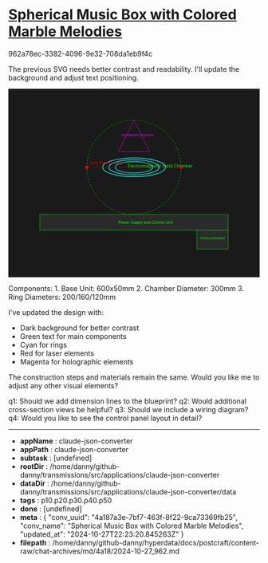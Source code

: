 # [Spherical Music Box with Colored Marble Melodies](https://claude.ai/chat/4a187a3e-7bf7-463f-8f22-9ca73369fb25)

962a78ec-3382-4096-9e32-708da1eb9f4c

 <antThinking>The previous SVG needs better contrast and readability. I'll update the background and adjust text positioning.</antThinking>

<antArtifact identifier="musical-sculpture" type="image/svg+xml" title="Electromagnetic Musical Sculpture Blueprint">
<svg viewBox="0 0 800 600" xmlns="http://www.w3.org/2000/svg">
  <!-- Background -->
  <rect x="0" y="0" width="800" height="600" fill="#1a1a1a"/>
  
  <!-- Base Unit -->
  <rect x="100" y="400" width="600" height="50" fill="#2a2a2a" stroke="#00ff00"/>
  <text x="350" y="430" font-size="12" fill="#00ff00">Power Supply and Control Unit</text>
  
  <!-- Main Chamber -->
  <circle cx="400" cy="250" r="150" fill="none" stroke="#00ff00" stroke-dasharray="5,5"/>
  <text x="380" y="250" font-size="14" fill="#00ff00">Electromagnetic Field Chamber</text>
  
  <!-- Levitation Rings -->
  <ellipse cx="400" cy="250" rx="100" ry="30" fill="none" stroke="#00ffff" stroke-width="2"/>
  <ellipse cx="400" cy="250" rx="80" ry="24" fill="none" stroke="#00ffff" stroke-width="2"/>
  <ellipse cx="400" cy="250" rx="60" ry="18" fill="none" stroke="#00ffff" stroke-width="2"/>
  
  <!-- Laser Gates -->
  <line x1="250" y1="250" x2="550" y2="250" stroke="#ff0000" stroke-width="1" stroke-dasharray="2,2"/>
  <circle cx="250" cy="250" r="5" fill="#ff0000"/>
  <circle cx="550" cy="250" r="5" fill="#ff0000"/>
  <text x="260" y="240" font-size="10" fill="#ff0000">Laser Detection Gates</text>
  
  <!-- Holographic Projector -->
  <path d="M400,100 L350,200 L450,200 Z" fill="none" stroke="#ff00ff"/>
  <text x="360" y="150" font-size="10" fill="#ff00ff">Holographic Projector</text>
  
  <!-- Control Panel -->
  <rect x="600" y="450" width="100" height="60" fill="#2a2a2a" stroke="#00ff00"/>
  <text x="610" y="480" font-size="10" fill="#00ff00">Control Interface</text>
  
  <!-- Dimensions and Notes -->
  <text x="50" y="50" font-size="12" fill="#00ff00">Components:</text>
  <text x="50" y="70" font-size="10" fill="#00ff00">1. Base Unit: 600x50mm</text>
  <text x="50" y="85" font-size="10" fill="#00ff00">2. Chamber Diameter: 300mm</text>
  <text x="50" y="100" font-size="10" fill="#00ff00">3. Ring Diameters: 200/160/120mm</text>
</svg>
</antArtifact>

I've updated the design with:
- Dark background for better contrast
- Green text for main components
- Cyan for rings
- Red for laser elements
- Magenta for holographic elements

The construction steps and materials remain the same. Would you like me to adjust any other visual elements?

q1: Should we add dimension lines to the blueprint?
q2: Would additional cross-section views be helpful?
q3: Should we include a wiring diagram?
q4: Would you like to see the control panel layout in detail?

---

* **appName** : claude-json-converter
* **appPath** : claude-json-converter
* **subtask** : [undefined]
* **rootDir** : /home/danny/github-danny/transmissions/src/applications/claude-json-converter
* **dataDir** : /home/danny/github-danny/transmissions/src/applications/claude-json-converter/data
* **tags** : p10.p20.p30.p40.p50
* **done** : [undefined]
* **meta** : {
  "conv_uuid": "4a187a3e-7bf7-463f-8f22-9ca73369fb25",
  "conv_name": "Spherical Music Box with Colored Marble Melodies",
  "updated_at": "2024-10-27T22:23:20.845263Z"
}
* **filepath** : /home/danny/github-danny/hyperdata/docs/postcraft/content-raw/chat-archives/md/4a18/2024-10-27_962.md
